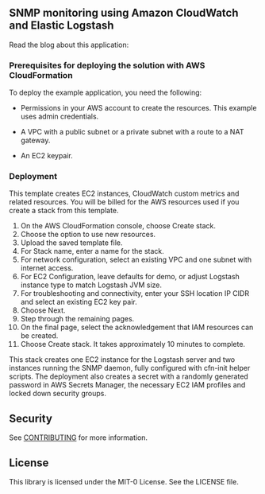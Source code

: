## SNMP monitoring using Amazon CloudWatch and Elastic Logstash

Read the blog about this application: 

### Prerequisites for deploying the solution with AWS CloudFormation
To deploy the example application, you need the following:

- Permissions in your AWS account to create the resources. This example uses admin credentials.

- A VPC with a public subnet or a private subnet with a route to a NAT gateway.

- An EC2 keypair.

### Deployment
This template creates EC2 instances, CloudWatch custom metrics and related resources. You will be billed for the AWS resources used if you create a stack from this template.
 
1.	On the AWS CloudFormation console, choose Create stack.
2.	Choose the option to use new resources.
3.	Upload the saved template file.
4.	For Stack name, enter a name for the stack.
5.	For network configuration, select an existing VPC and one subnet with internet access.
6.	For EC2 Configuration, leave defaults for demo, or adjust Logstash instance type to match Logstash JVM size.
7.	For troubleshooting and connectivity, enter your SSH location IP CIDR and select an existing EC2 key pair.
8.	Choose Next.
9.	Step through the remaining pages.
10.	On the final page, select the acknowledgement that IAM resources can be created.
11.	Choose Create stack. It takes approximately 10 minutes to complete.

This stack creates one EC2 instance for the Logstash server and two instances running the SNMP daemon, fully configured with cfn-init helper scripts. The deployment also creates a secret with a randomly generated password in AWS Secrets Manager, the necessary EC2 IAM profiles and locked down security groups.

## Security

See [CONTRIBUTING](CONTRIBUTING.md#security-issue-notifications) for more information.

## License

This library is licensed under the MIT-0 License. See the LICENSE file.

